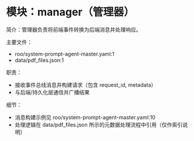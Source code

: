 # 模块：manager（管理器）

简介：管理器负责将前端事件转换为后端消息并处理响应。

主要文件：
- roo/system-prompt-agent-master.yaml:1
- data/pdf_files.json:1

职责：
- 接收事件总线消息并构建请求（包含 request_id, metadata）
- 与后端/持久化层通信并广播结果

细节：
- 消息构建示例见 roo/system-prompt-agent-master.yaml:10
- 处理逻辑在 data/pdf_files.json 所示的元数据处理流程中引用（仅作索引说明）